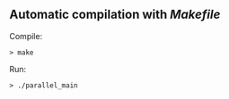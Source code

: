 Automatic compilation with *Makefile*
-----
Compile:
    
    > make
      
Run:

    > ./parallel_main
